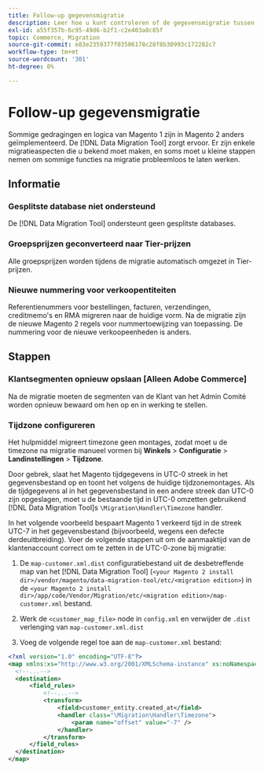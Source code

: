 ```yaml
---
title: Follow-up gegevensmigratie
description: Leer hoe u kunt controleren of de gegevensmigratie tussen Magento 1 en Magento 2 is gelukt en of alle functionaliteit naar behoren functioneert.
exl-id: a55f357b-6c95-49d6-b2f1-c2e403a8c85f
topic: Commerce, Migration
source-git-commit: e83e2359377f03506178c28f8b30993c172282c7
workflow-type: tm+mt
source-wordcount: '301'
ht-degree: 0%

---
```


# Follow-up gegevensmigratie

Sommige gedragingen en logica van Magento 1 zijn in Magento 2 anders geïmplementeerd. De [!DNL Data Migration Tool] zorgt ervoor. Er zijn enkele migratieaspecten die u bekend moet maken, en soms moet u kleine stappen nemen om sommige functies na migratie probleemloos te laten werken.

## Informatie

### Gesplitste database niet ondersteund

De [!DNL Data Migration Tool] ondersteunt geen gesplitste databases.

### Groepsprijzen geconverteerd naar Tier-prijzen

Alle groepsprijzen worden tijdens de migratie automatisch omgezet in Tier-prijzen.

### Nieuwe nummering voor verkoopentiteiten

Referentienummers voor bestellingen, facturen, verzendingen, creditmemo&#39;s en RMA migreren naar de huidige vorm. Na de migratie zijn de nieuwe Magento 2 regels voor nummertoewijzing van toepassing. De nummering voor de nieuwe verkoopeenheden is anders.

## Stappen

### Klantsegmenten opnieuw opslaan [Alleen Adobe Commerce]

Na de migratie moeten de segmenten van de Klant van het Admin Comité worden opnieuw bewaard om hen op en in werking te stellen.

### Tijdzone configureren

Het hulpmiddel migreert timezone geen montages, zodat moet u de timezone na migratie manueel vormen bij **Winkels** > **Configuratie** > **Landinstellingen** > **Tijdzone**.

Door gebrek, slaat het Magento tijdgegevens in UTC-0 streek in het gegevensbestand op en toont het volgens de huidige tijdzonemontages. Als de tijdgegevens al in het gegevensbestand in een andere streek dan UTC-0 zijn opgeslagen, moet u de bestaande tijd in UTC-0 omzetten gebruikend [!DNL Data Migration Tool]s `\Migration\Handler\Timezone` handler.

In het volgende voorbeeld bespaart Magento 1 verkeerd tijd in de streek UTC-7 in het gegevensbestand (bijvoorbeeld, wegens een defecte derdeuitbreiding). Voer de volgende stappen uit om de aanmaaktijd van de klantenaccount correct om te zetten in de UTC-0-zone bij migratie:

1. De `map-customer.xml.dist` configuratiebestand uit de desbetreffende map van het [!DNL Data Migration Tool] (`<your Magento 2 install dir>/vendor/magento/data-migration-tool/etc/<migration edition>`) in de `<your Magento 2 install dir>/app/code/Vendor/Migration/etc/<migration edition>/map-customer.xml` bestand.

1. Werk de `<customer_map_file>` node in `config.xml` en verwijder de `.dist` verlenging van `map-customer.xml.dist`

1. Voeg de volgende regel toe aan de `map-customer.xml` bestand:

```xml
<?xml version="1.0" encoding="UTF-8"?>
<map xmlns:xs="http://www.w3.org/2001/XMLSchema-instance" xs:noNamespaceSchemaLocation="../map.xsd">
  <!--...-->
  <destination>
      <field_rules>
          <!--...-->
          <transform>
              <field>customer_entity.created_at</field>
              <handler class="\Migration\Handler\Timezone">
                  <param name="offset" value="-7" />
              </handler>
          </transform>
      </field_rules>
  </destination>
</map>
```
